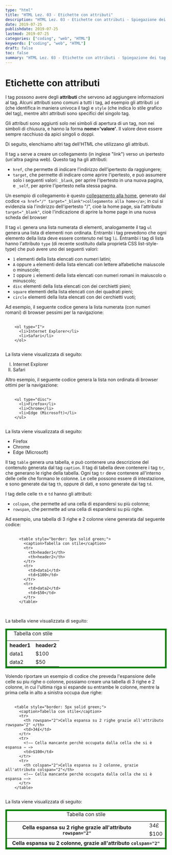 ```yaml
---
type: "html"
title: "HTML Lez. 03 - Etichette con attributi"
description: "HTML Lez. 03 - Etichette con attributi - Spiegazione dei tag che fanno uso di attributi"
date: 2019-07-25
publishdate: 2019-07-25
lastmod: 2019-07-25
categories: ["coding", "web", "HTML"]
keywords: ["coding", "web", "HTML"]
draft: false
toc: false
summary: "HTML Lez. 03 - Etichette con attributi - Spiegazione dei tag che fanno uso di attributi"
---
```


<h1>Etichette con attributi</h1>

<p>I tag possono avere degli <strong>attributi</strong> che servono ad aggiungere informazioni al tag. Alcuni attributi sono comuni a tutti i tag, ad esempio gli attributi <code>id</code> (che identifica in maniera univoca il tag) e <code>style</code> (che indica lo stile grafico del tag), mentre altri attributi sono specifici del singolo tag.</p>

<p>Gli attributi sono aggiunti solo nei simboli di apertura di un tag, non nei simboli di chiusura, e hanno la forma <strong>nome='valore'</strong>. Il valore deve essere sempre racchiuso da apici singoli o doppi.</p>

<p>Di seguito, elenchiamo altri tag dell'HTML che utilizzano gli attributi.</p>

<p>Il tag <code>a</code> serve a creare un collegamento (in inglese "link") verso un ipertesto (un'altra pagina web). Questo tag ha gli attributi:</p>
<ul>
  <li><code>href</code>, che permette di indicare l'indirizzo dell'ipertesto da raggiungere;</li>
  <li><code>target</code>, che permette di indicare come aprire l'ipertesto, e può assumere solo i seguenti valori: <code>&#95;blank</code>, per aprire l'ipertesto in una nuova pagina, e <code>&#95;self</code>, per aprire l'ipertesto nella stessa pagina.</li>
</ul>

<p>Un esempio di collegamento è questo <a href="/" target="&#95;blank">collegamento alla home</a>, generato dal codice <code>&lt;a href="/" target="&#95;blank"&gt;collegamento alla home&lt;/a&gt;</code>; in cui si evidenzia sia l'indirizzo dell'ipertesto "/", cioè la home page, sia l'attributo <code>target="&#95;blank"</code>, cioè l'indicazione di aprire la home page in una nuova scheda del browser</p>

<p>Il tag <code>ol</code> genera una lista numerata di elementi, analogamente il tag <code>ul</code> genera una lista di elementi non ordinata. Entrambi i tag prevedono che ogni elemento della lista  deve essere contenuto nel tag <code>li</code>. Entrambi i tag di lista hanno l'attributo <code>type</code> (di recente sostituito dalla proprietà CSS list-style-type) che può avere uno dei seguenti valori:</p>
<ul>
  <li><code>1</code> elementi della lista elencati con numeri latini;</li>
  <li><code>A</code> oppure <code>a</code> elementi della lista elencati con lettere alfabetiche maiuscole o minuscole;</li>
  <li><code>I</code> oppure <code>i</code> elementi della lista elencati con numeri romani in maiuscolo o minuscolo;</li>
  <li><code>disc</code> elementi della lista elencati con dei cerchietti pieni;</li>
  <li><code>square</code> elementi della lista elencati con dei quadrati pieni;</li>
  <li><code>circle</code> elementi della lista elencati con dei cerchietti vuoti;</li>
</ul>
<p>Ad esempio, il seguente codice genera la lista numerata (con numeri romani) di browser pessimi per la navigazione:</p>
<pre>
  <code class="html">
    &lt;ol type="I"&gt;
      &lt;li&gt;Internet Explorer&lt;/li&gt;
      &lt;li&gt;Safari&lt;/li&gt;
    &lt;/ol&gt;
  </code>
</pre>

<p>La lista viene visualizzata di seguito:</p>
<ol type="I">
  <li>Internet Explorer</li>
  <li>Safari</li>
</ol>

<p>Altro esempio, il seguente codice genera la lista non ordinata di browser ottimi per la navigazione:</p>
<pre>
  <code class="html">
    &lt;ul type="disc"&gt;
      &lt;li&gt;Firefox&lt;/li&gt;
      &lt;li&gt;Chrome&lt;/li&gt;
      &lt;li&gt;Edge (Microsoft)&lt;/li&gt;
    &lt;/ul&gt;
  </code>
</pre>

<p>La lista viene visualizzata di seguito:</p>
<ul type="disc">
  <li>Firefox</li>
  <li>Chrome</li>
  <li>Edge (Microsoft)</li>
</ul>

<p>Il tag <code>table</code> genera una tabella, e può contenere una descrizione del contenuto generata dal tag <code>caption</code>. Il tag di tabella deve contenere i tag <code>tr</code>, che generano le righe della tabella. Ogni tag <code>tr</code> deve contenere all'interno delle celle che formano le colonne. Le celle possono essere di intestazione, e sono generate dai tag <code>th</code>, oppure di dati, e sono generate dai tag <code>td</code>.</p>
<p>I tag delle celle <code>th</code> e <code>td</code> hanno gli attributi:</p>
<ul>
  <li><code>colspan</code>, che permette ad una cella di espandersi su più colonne;</li>
  <li><code>rowspan</code>, che permette ad una cella di espandersi su più righe.</li>
</ul>

<p>Ad esempio, una tabella di 3 righe e 2 colonne viene generata dal seguente codice:</p>
  <pre>
    <code class="html">
      &lt;table style="border: 5px solid green;"&gt;
        &lt;caption&gt;Tabella con stile&lt;/caption&gt;
        &lt;tr&gt;
          &lt;th&gt;header1&lt;/th&gt;
          &lt;th&gt;header2&lt;/th&gt;
        &lt;/tr&gt;
        &lt;tr&gt;
          &lt;td&gt;data1&lt;/td&gt;
          &lt;td&gt;$100&lt;/td&gt;
        &lt;/tr&gt;
        &lt;tr&gt;
          &lt;td&gt;data2&lt;/td&gt;
          &lt;td&gt;$50&lt;/td&gt;
        &lt;/tr&gt;
      &lt;/table&gt;
    </code>
  </pre>

  <p>La tabella viene visualizzata di seguito:</p>
  <table style="border: 5px solid green;">
    <caption>Tabella con stile</caption>
    <tr>
      <th>header1</th>
      <th>header2</th>
    </tr>
    <tr>
      <td>data1</td>
      <td>$100</td>
    </tr>
    <tr>
      <td>data2</td>
      <td>$50</td>
    </tr>
  </table>

<p>Volendo riportare un esempio di codice che preveda l'espansione delle celle su piu righe o colonne, possiamo creare una tabella di 3 righe e 2 colonne, in cui l'ultima riga si espande su entrambe le colonne, mentre la prima cella in alto a sinistra occupa due righe:</p>
<pre>
  <code class="html">
    &lt;table style="border: 5px solid green;"&gt;
      &lt;caption&gt;Tabella con stile&lt;/caption&gt;
      &lt;tr&gt;
        &lt;th rowspan="2"&gt;Cella espansa su 2 righe grazie all'attributo rowspan="2" &lt;/th&gt;
        &lt;td&gt;34£&lt;/td&gt;
      &lt;/tr&gt;
      &lt;tr&gt;
        &lt;!&minus;&minus; Cella mancante perchè occupata dalla cella che si è espansa &minus;	&minus;&gt;
        &lt;td&gt;$100&lt;/td&gt;
      &lt;/tr&gt;
      &lt;tr&gt;
        &lt;th colspan="2"&gt;Cella espansa su 2 colonne, grazie all'attributo colspan="2"&lt;/th&gt;
        &lt;!&minus;&minus; Cella mancante perchè occupata dalla cella che si è espansa &minus;&minus;&gt;
      &lt;/tr&gt;
    &lt;/table&gt;
  </code>
</pre>

<p>La lista viene visualizzata di seguito:</p>
<table style="border: 5px solid green;">
  <caption>Tabella con stile</caption>
  <tr>
      <th rowspan="2">Cella espansa su 2 righe grazie all'attributo <code>rowspan="2"</code></th>
      <td>34£</td>
  </tr>
  <tr>
      <!-- Cella mancante perchè occupata dalla cella che si è espansa -->
      <td>$100</td>
  </tr>
  <tr>
      <th colspan="2">Cella espansa su 2 colonne, grazie all'attributo <code>colspan="2"</code> </th>
      <!-- Cella mancante perchè occupata dalla cella che si è espansa -->
  </tr>
</table>
